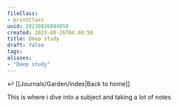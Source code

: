 ```yaml
---
fileClass:
- printClass
uuid: 20230826044050
created: 2023-08-26T04:40:50
title: Deep study
draft: false
tags:
aliases:
- "Deep study"
---
```

↩ [[Journals/Garden/index|Back to home]]

This is where i dive into a subject and taking a lot of notes 



